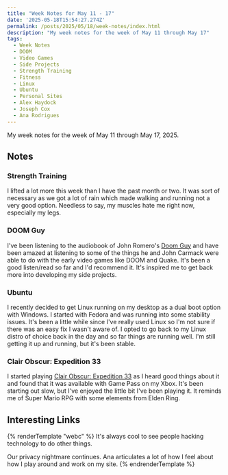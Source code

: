 ```yaml
---
title: "Week Notes for May 11 - 17"
date: '2025-05-18T15:54:27.274Z'
permalink: /posts/2025/05/18/week-notes/index.html
description: "My week notes for the week of May 11 through May 17"
tags:
  - Week Notes
  - DOOM
  - Video Games
  - Side Projects
  - Strength Training
  - Fitness
  - Linux
  - Ubuntu
  - Personal Sites
  - Alex Haydock
  - Joseph Cox
  - Ana Rodrigues
---
```

My week notes for the week of May 11 through May 17, 2025.
<!-- excerpt -->

## Notes

### Strength Training

I lifted a lot more this week than I have the past month or two. It was sort of necessary as we got a lot of rain which made walking and running not a very good option. Needless to say, my muscles hate me right now, especially my legs.

### DOOM Guy

I've been listening to the audiobook of John Romero's [Doom Guy](https://bookshop.org/p/books/doom-guy-life-in-first-person-john-romero/18230638) and have been amazed at listening to some of the things he and John Carmack were able to do with the early video games like DOOM and Quake. It's been a good listen/read so far and I'd recommend it. It's inspired me to get back more into developing my side projects.

### Ubuntu

I recently decided to get Linux running on my desktop as a dual boot option with Windows. I started with Fedora and was running into some stability issues. It's been a little while since I've really used Linux so I'm not sure if there was an easy fix I wasn't aware of. I opted to go back to my Linux distro of choice back in the day and so far things are running well. I'm still getting it up and running, but it's been stable.

### Clair Obscur: Expedition 33

I started playing [Clair Obscur: Expedition 33](https://www.expedition33.com/) as I heard good things about it and found that it was available with Game Pass on my Xbox. It's been starting out slow, but I've enjoyed the little bit I've been playing it. It reminds me of Super Mario RPG with some elements from Elden Ring.

## Interesting Links

{% renderTemplate "webc" %}
<shared-link title="This blog is hosted on a Nintendo Wii" url="https://blog.infected.systems/posts/2025-04-21-this-blog-is-hosted-on-a-nintendo-wii/" author="Alex Haydock">
  It's always cool to see people hacking technology to do other things.
</shared-link>

<shared-link title="License Plate Reader Company Flock Is Building a Massive People Lookup Tool, Leak Shows" url="https://www.404media.co/license-plate-reader-company-flock-is-building-a-massive-people-lookup-tool-leak-shows/" author="Joseph Cox">
  Our privacy nightmare continues.
</shared-link>

<shared-link title="In defense of unpolished personal websites" url="https://ohhelloana.blog/in-defense-of-unpolished-websites/" author="Ana Rodrigues">
  Ana articulates a lot of how I feel about how I play around and work on my site.
</shared-link>
{% endrenderTemplate %}
